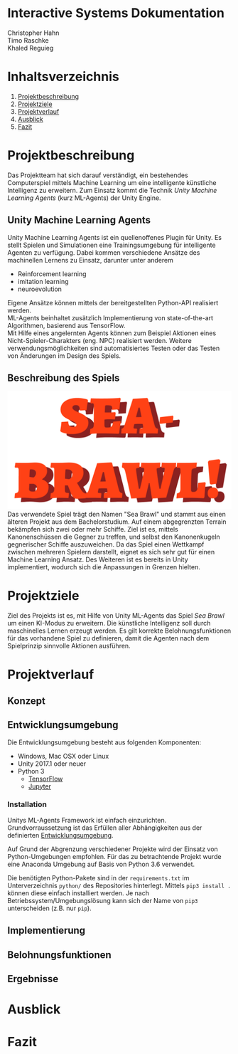 # Interactive Systems Dokumentation
Christopher Hahn  
Timo Raschke  
Khaled Reguieg

# Inhaltsverzeichnis
1. [Projektbeschreibung](#desc)
2. [Projektziele](#goals)
3. [Projektverlauf](#runnning)
4. [Ausblick](#outlook)
5. [Fazit](#conclusion)

# Projektbeschreibung<a name="desc"></a>
Das Projektteam hat sich darauf verständigt, ein bestehendes Computerspiel mittels Machine Learning um eine intelligente künstliche Intelligenz zu erweitern. Zum Einsatz kommt die Technik *Unity Machine Learning Agents* (kurz ML-Agents) der Unity Engine.

## Unity Machine Learning Agents
Unity Machine Learning Agents ist ein quellenoffenes Plugin für Unity. Es stellt Spielen und Simulationen eine Trainingsumgebung für intelligente Agenten zu verfügung. Dabei kommen verschiedene Ansätze des machinellen Lernens zu Einsatz, darunter unter anderem

* Reinforcement learning
* imitation learning
* neuroevolution

Eigene Ansätze können mittels der bereitgestellten Python-API realisiert werden.  
ML-Agents beinhaltet zusätzlich Implementierung von state-of-the-art Algorithmen, basierend aus TensorFlow.  
Mit Hilfe eines angelernten Agents können zum Beispiel Aktionen eines Nicht-Spieler-Charakters (eng. NPC) realisiert werden. Weitere verwendungsmöglichkeiten sind automatisiertes Testen oder das Testen von Änderungen im Design des Spiels.

## Beschreibung des Spiels
![Sea Brawl Logo](img/SeaBrawl.png "Sea Brawl")  
Das verwendete Spiel trägt den Namen "Sea Brawl" und stammt aus einen älteren Projekt aus dem Bachelorstudium. Auf einem abgegrenzten Terrain bekämpfen sich zwei oder mehr Schiffe. Ziel ist es, mittels Kanonenschüssen die Gegner zu treffen, und selbst den Kanonenkugeln gegnerischer Schiffe auszuweichen. Da das Spiel einen Wettkampf zwischen mehreren Spielern darstellt, eignet es sich sehr gut für einen Machine Learning Ansatz. Des Weiteren ist es bereits in Unity implementiert, wodurch sich die Anpassungen in Grenzen hielten.

# Projektziele<a name="goals"></a>
Ziel des Projekts ist es, mit Hilfe von Unity ML-Agents das Spiel *Sea Brawl* um einen KI-Modus zu erweitern. Die künstliche Intelligenz soll durch maschinelles Lernen erzeugt werden. Es gilt korrekte Belohnungsfunktionen für das vorhandene Spiel zu definieren, damit die Agenten nach dem Spielprinzip sinnvolle Aktionen ausführen.

# Projektverlauf<a name="running"></a>

## Konzept

## Entwicklungsumgebung<a name="environment"></a>
Die Entwicklungsumgebung besteht aus folgenden Komponenten:

* Windows, Mac OSX oder Linux
* Unity 2017.1 oder neuer
* Python 3
  * [TensorFlow](https://www.tensorflow.org/)
  * [Jupyter](http://jupyter.org/)

### Installation
Unitys ML-Agents Framework ist einfach einzurichten. Grundvorraussetzung ist das Erfüllen aller Abhängigkeiten aus der definierten [Entwicklungsumgebung](#environment).


Auf Grund der Abgrenzung verschiedener Projekte wird der Einsatz von Python-Umgebungen empfohlen. Für das zu betrachtende Projekt wurde eine Anaconda Umgebung auf Basis von Python 3.6 verwendet.

Die benötigten Python-Pakete sind in der `requirements.txt` im Unterverzeichnis `python/` des Repositories hinterlegt. Mittels `pip3 install .` können diese einfach installiert werden. Je nach Betriebssystem/Umgebungslösung kann sich der Name von `pip3` unterscheiden (z.B. nur `pip`).

## Implementierung

## Belohnungsfunktionen

## Ergebnisse

# Ausblick<a name="outlook"></a>

# Fazit<a name="conclusion"></a>

